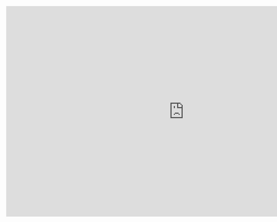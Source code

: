 <!DOCTYPE html>
<html lang="en">
<head>
  <meta charset="UTF-8">
  <meta name="viewport" content="width=device-width, initial-scale=1.0">
  <meta http-equiv="refresh" content="60"> <!-- Refreshes every 60 seconds -->
  <title>Auto-Refresh Google Slides</title>
</head>
<body>
  <iframe src="https://docs.google.com/presentation/d/e/2PACX-1vTfcBmdgohx4hzsry3pCq_iSegtzMMcGJq-GKqedMF4yJp1epNNV47K_mEU9pP51qgGoGW7UfPI-GHy/embed?start=false&loop=false&delayms=3000" frameborder="0" width="960" height="569" allowfullscreen="true" mozallowfullscreen="true" webkitallowfullscreen="true"></iframe>
</body>
</html>
